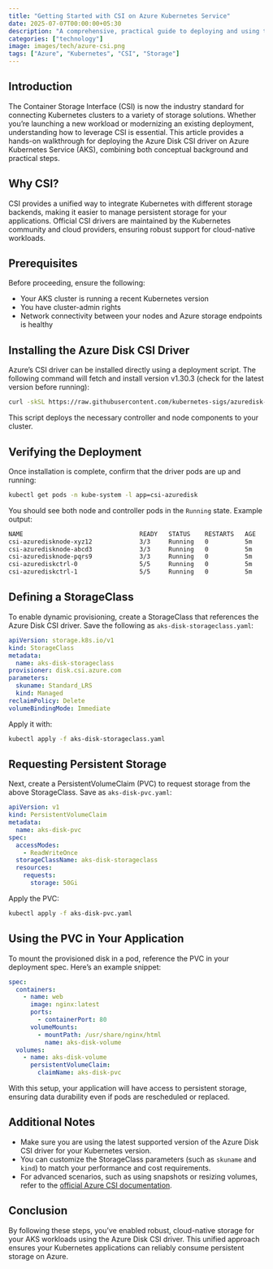 ```yaml
---
title: "Getting Started with CSI on Azure Kubernetes Service"
date: 2025-07-07T00:00:00+05:30
description: "A comprehensive, practical guide to deploying and using the Azure Disk CSI driver in AKS."
categories: ["technology"]
image: images/tech/azure-csi.png
tags: ["Azure", "Kubernetes", "CSI", "Storage"]
---
```


## Introduction

The Container Storage Interface (CSI) is now the industry standard for connecting Kubernetes clusters to a variety of storage solutions. Whether you’re launching a new workload or modernizing an existing deployment, understanding how to leverage CSI is essential. This article provides a hands-on walkthrough for deploying the Azure Disk CSI driver on Azure Kubernetes Service (AKS), combining both conceptual background and practical steps.

## Why CSI?

CSI provides a unified way to integrate Kubernetes with different storage backends, making it easier to manage persistent storage for your applications. Official CSI drivers are maintained by the Kubernetes community and cloud providers, ensuring robust support for cloud-native workloads.

## Prerequisites

Before proceeding, ensure the following:

- Your AKS cluster is running a recent Kubernetes version
- You have cluster-admin rights
- Network connectivity between your nodes and Azure storage endpoints is healthy

## Installing the Azure Disk CSI Driver

Azure’s CSI driver can be installed directly using a deployment script. The following command will fetch and install version v1.30.3 (check for the latest version before running):

```sh
curl -skSL https://raw.githubusercontent.com/kubernetes-sigs/azuredisk-csi-driver/v1.30.3/deploy/install-driver.sh | bash -s v1.30.3 snapshot –
```

This script deploys the necessary controller and node components to your cluster.

## Verifying the Deployment

Once installation is complete, confirm that the driver pods are up and running:

```sh
kubectl get pods -n kube-system -l app=csi-azuredisk
```

You should see both node and controller pods in the `Running` state. Example output:

```sh
NAME                                READY   STATUS    RESTARTS   AGE
csi-azuredisknode-xyz12             3/3     Running   0          5m
csi-azuredisknode-abcd3             3/3     Running   0          5m
csi-azuredisknode-pqrs9             3/3     Running   0          5m
csi-azurediskctrl-0                 5/5     Running   0          5m
csi-azurediskctrl-1                 5/5     Running   0          5m
```

## Defining a StorageClass

To enable dynamic provisioning, create a StorageClass that references the Azure Disk CSI driver. Save the following as `aks-disk-storageclass.yaml`:

```yaml
apiVersion: storage.k8s.io/v1
kind: StorageClass
metadata:
  name: aks-disk-storageclass
provisioner: disk.csi.azure.com
parameters:
  skuname: Standard_LRS
  kind: Managed
reclaimPolicy: Delete
volumeBindingMode: Immediate
```

Apply it with:

```sh
kubectl apply -f aks-disk-storageclass.yaml
```

## Requesting Persistent Storage

Next, create a PersistentVolumeClaim (PVC) to request storage from the above StorageClass. Save as `aks-disk-pvc.yaml`:

```yaml
apiVersion: v1
kind: PersistentVolumeClaim
metadata:
  name: aks-disk-pvc
spec:
  accessModes:
    - ReadWriteOnce
  storageClassName: aks-disk-storageclass
  resources:
    requests:
      storage: 50Gi
```

Apply the PVC:

```sh
kubectl apply -f aks-disk-pvc.yaml
```

## Using the PVC in Your Application

To mount the provisioned disk in a pod, reference the PVC in your deployment spec. Here’s an example snippet:

```yaml
spec:
  containers:
    - name: web
      image: nginx:latest
      ports:
        - containerPort: 80
      volumeMounts:
        - mountPath: /usr/share/nginx/html
          name: aks-disk-volume
  volumes:
    - name: aks-disk-volume
      persistentVolumeClaim:
        claimName: aks-disk-pvc
```

With this setup, your application will have access to persistent storage, ensuring data durability even if pods are rescheduled or replaced.

## Additional Notes

- Make sure you are using the latest supported version of the Azure Disk CSI driver for your Kubernetes version.
- You can customize the StorageClass parameters (such as `skuname` and `kind`) to match your performance and cost requirements.
- For advanced scenarios, such as using snapshots or resizing volumes, refer to the [official Azure CSI documentation](https://learn.microsoft.com/en-us/azure/aks/csi-storage-drivers).

## Conclusion

By following these steps, you’ve enabled robust, cloud-native storage for your AKS workloads using the Azure Disk CSI driver. This unified approach ensures your Kubernetes applications can reliably consume persistent storage on Azure.
